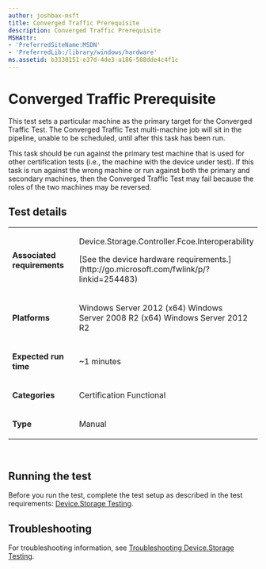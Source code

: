 ```yaml
---
author: joshbax-msft
title: Converged Traffic Prerequisite
description: Converged Traffic Prerequisite
MSHAttr:
- 'PreferredSiteName:MSDN'
- 'PreferredLib:/library/windows/hardware'
ms.assetid: b3330151-e37d-4de3-a186-588dde4c4f1c
---
```


# Converged Traffic Prerequisite


This test sets a particular machine as the primary target for the Converged Traffic Test. The Converged Traffic Test multi-machine job will sit in the pipeline, unable to be scheduled, until after this task has been run.

This task should be run against the primary test machine that is used for other certification tests (i.e., the machine with the device under test). If this task is run against the wrong machine or run against both the primary and secondary machines, then the Converged Traffic Test may fail because the roles of the two machines may be reversed.

## Test details


<table>
<colgroup>
<col width="50%" />
<col width="50%" />
</colgroup>
<tbody>
<tr class="odd">
<td><p><strong>Associated requirements</strong></p></td>
<td><p>Device.Storage.Controller.Fcoe.Interoperability</p>
<p>[See the device hardware requirements.](http://go.microsoft.com/fwlink/p/?linkid=254483)</p></td>
</tr>
<tr class="even">
<td><p><strong>Platforms</strong></p></td>
<td><p>Windows Server 2012 (x64) Windows Server 2008 R2 (x64) Windows Server 2012 R2</p></td>
</tr>
<tr class="odd">
<td><p><strong>Expected run time</strong></p></td>
<td><p>~1 minutes</p></td>
</tr>
<tr class="even">
<td><p><strong>Categories</strong></p></td>
<td><p>Certification Functional</p></td>
</tr>
<tr class="odd">
<td><p><strong>Type</strong></p></td>
<td><p>Manual</p></td>
</tr>
</tbody>
</table>

 

## Running the test


Before you run the test, complete the test setup as described in the test requirements: [Device.Storage Testing](devicestorage-testing.md).

## Troubleshooting


For troubleshooting information, see [Troubleshooting Device.Storage Testing](troubleshooting-devicestorage-testing.md).

 

 






